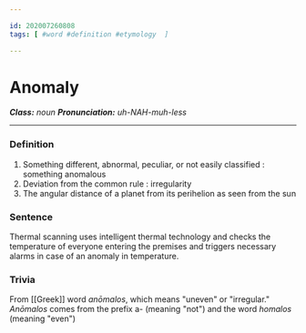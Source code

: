 ```yaml
---

id: 202007260808
tags: [ #word #definition #etymology  ]

---
```


# Anomaly
**_Class:_** *noun*
**_Pronunciation:_** *uh-NAH-muh-less*

---

### Definition
1. Something different, abnormal, peculiar, or not easily classified : something anomalous
2. Deviation from the common rule : irregularity
3. The angular distance of a planet from its perihelion as seen from the sun
### Sentence
Thermal scanning uses intelligent thermal technology and checks the temperature of everyone entering the premises and triggers necessary alarms in case of an anomaly in temperature.
### Trivia
From [[Greek]] word *anōmalos*, which means "uneven" or "irregular." *Anōmalos* comes from the prefix a- (meaning "not") and the word *homalos* (meaning "even")